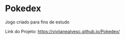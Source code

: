 # Pokedex
 Jogo criado para fins de estudo 

Link do Projeto: https://viviianealvesc.github.io/Pokedex/
